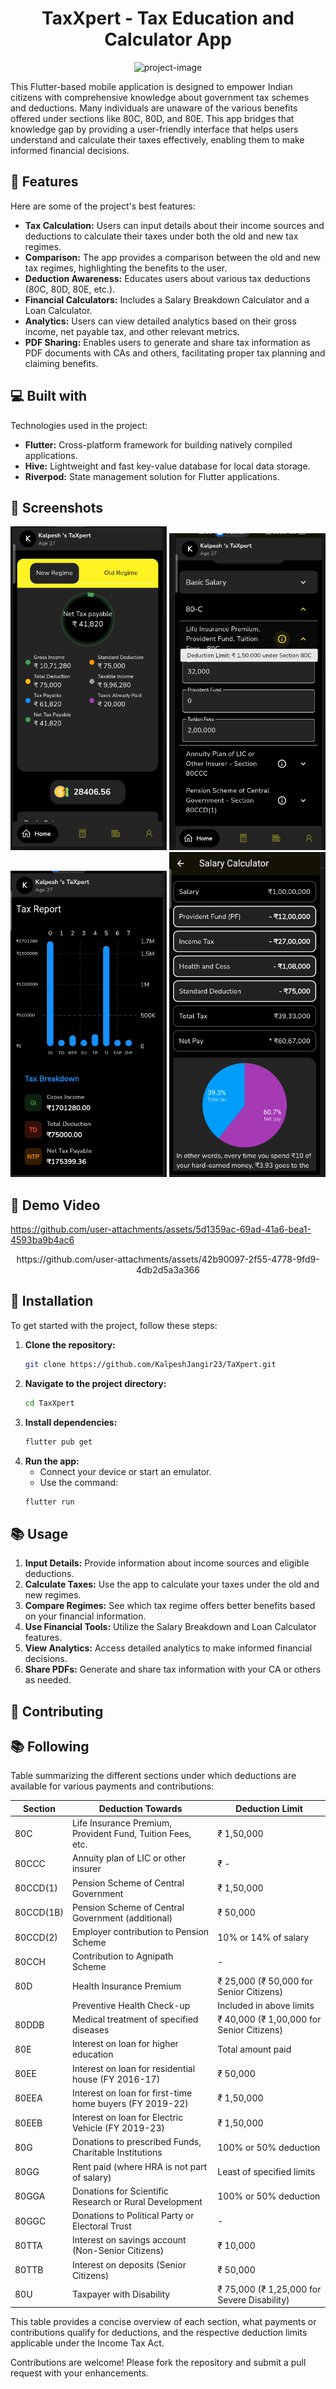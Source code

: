 
<h1 align="center" id="title">TaxXpert - Tax Education and Calculator App</h1>

<p align="center"><img src="https://socialify.git.ci/KalpeshJangir23/TaXpert/image?font=Inter&amp;language=1&amp;name=1&amp;owner=1&amp;stargazers=1&amp;theme=Dark" alt="project-image"></p>

<p id="description">This Flutter-based mobile application is designed to empower Indian citizens with comprehensive knowledge about government tax schemes and deductions. Many individuals are unaware of the various benefits offered under sections like 80C, 80D, and 80E. This app bridges that knowledge gap by providing a user-friendly interface that helps users understand and calculate their taxes effectively, enabling them to make informed financial decisions.</p>

<h2>🧐 Features</h2>

Here are some of the project's best features:

* **Tax Calculation:** Users can input details about their income sources and deductions to calculate their taxes under both the old and new tax regimes.
* **Comparison:** The app provides a comparison between the old and new tax regimes, highlighting the benefits to the user.
* **Deduction Awareness:** Educates users about various tax deductions (80C, 80D, 80E, etc.).
* **Financial Calculators:** Includes a Salary Breakdown Calculator and a Loan Calculator.
* **Analytics:** Users can view detailed analytics based on their gross income, net payable tax, and other relevant metrics.
* **PDF Sharing:** Enables users to generate and share tax information as PDF documents with CAs and others, facilitating proper tax planning and claiming benefits.

<h2>💻 Built with</h2>

Technologies used in the project:

* **Flutter:** Cross-platform framework for building natively compiled applications.
* **Hive:** Lightweight and fast key-value database for local data storage.
* **Riverpod:** State management solution for Flutter applications.

<h2>📸 Screenshots</h2>

<p align="center">
  <img src="app_image/im1.png" alt="Screenshot 1" width="250">
    <img src="app_image/im4.png" alt="Screenshot 1" width="250">
  <img src="app_image/im2.png" alt="Screenshot 1" width="250">
  <img src="app_image/im3.png" alt="Screenshot 1" width="250">
</p>

<h2>🎥 Demo Video</h2>



https://github.com/user-attachments/assets/5d1359ac-69ad-41a6-bea1-4593ba9b4ac6



<p align="center">
https://github.com/user-attachments/assets/42b90097-2f55-4778-9fd9-4db2d5a3a366</p>

<h2>🚀 Installation</h2>

To get started with the project, follow these steps:

1. **Clone the repository:**
    ```bash
    git clone https://github.com/KalpeshJangir23/TaXpert.git
    ```
2. **Navigate to the project directory:**
    ```bash
    cd TaxXpert
    ```
3. **Install dependencies:**
    ```bash
    flutter pub get
    ```
4. **Run the app:**
    - Connect your device or start an emulator.
    - Use the command:
    ```bash
    flutter run
    ```

<h2>📚 Usage</h2>

1. **Input Details:** Provide information about income sources and eligible deductions.
2. **Calculate Taxes:** Use the app to calculate your taxes under the old and new regimes.
3. **Compare Regimes:** See which tax regime offers better benefits based on your financial information.
4. **Use Financial Tools:** Utilize the Salary Breakdown and Loan Calculator features.
5. **View Analytics:** Access detailed analytics to make informed financial decisions.
6. **Share PDFs:** Generate and share tax information with your CA or others as needed.

<h2>🤝 Contributing</h2>

<h2>📚 Following</h2>
Table summarizing the different sections under which deductions are available for various payments and contributions:

| Section | Deduction Towards | Deduction Limit |
| --- | --- | --- |
| 80C | Life Insurance Premium, Provident Fund, Tuition Fees, etc. | ₹ 1,50,000 |
| 80CCC | Annuity plan of LIC or other insurer | ₹ - |
| 80CCD(1) | Pension Scheme of Central Government | ₹ 1,50,000 |
| 80CCD(1B) | Pension Scheme of Central Government (additional) | ₹ 50,000 |
| 80CCD(2) | Employer contribution to Pension Scheme | 10% or 14% of salary |
| 80CCH | Contribution to Agnipath Scheme | - |
| 80D | Health Insurance Premium | ₹ 25,000 (₹ 50,000 for Senior Citizens) |
|  | Preventive Health Check-up | Included in above limits |
| 80DDB | Medical treatment of specified diseases | ₹ 40,000 (₹ 1,00,000 for Senior Citizens) |
| 80E | Interest on loan for higher education | Total amount paid |
| 80EE | Interest on loan for residential house (FY 2016-17) | ₹ 50,000 |
| 80EEA | Interest on loan for first-time home buyers (FY 2019-22) | ₹ 1,50,000 |
| 80EEB | Interest on loan for Electric Vehicle (FY 2019-23) | ₹ 1,50,000 |
| 80G | Donations to prescribed Funds, Charitable Institutions | 100% or 50% deduction |
| 80GG | Rent paid (where HRA is not part of salary) | Least of specified limits |
| 80GGA | Donations for Scientific Research or Rural Development | 100% or 50% deduction |
| 80GGC | Donations to Political Party or Electoral Trust | - |
| 80TTA | Interest on savings account (Non-Senior Citizens) | ₹ 10,000 |
| 80TTB | Interest on deposits (Senior Citizens) | ₹ 50,000 |
| 80U | Taxpayer with Disability | ₹ 75,000 (₹ 1,25,000 for Severe Disability) |

This table provides a concise overview of each section, what payments or contributions qualify for deductions, and the respective deduction limits applicable under the Income Tax Act.


Contributions are welcome! Please fork the repository and submit a pull request with your enhancements.


